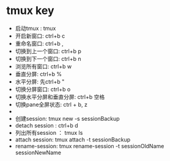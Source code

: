 # tmux key
* 启动tmux : tmux
* 开启新窗口: ctrl+b   c
* 重命名窗口: ctrl+b   ,
* 切换到上一个窗口: ctrl+b p
* 切换到下一个窗口: ctrl+b n
* 浏览所有窗口: ctrl+b w
* 垂直分屏:   ctrl+b %
* 水平分屏:  先ctrl+b "
* 切换分屏窗口: ctrl+b o
* 切换水平分屏和垂直分屏: ctrl+b 空格
* 切换pane全屏状态: ctrl + b, z
* 
* 创建session: tmux new -s sessionBackup
* detach session :  ctrl+b d
* 列出所有session ： tmux ls
* attach session:  tmux attach -t sessionBackup
* rename-session:   tmux rename-session -t sessionOldName sessionNewName
